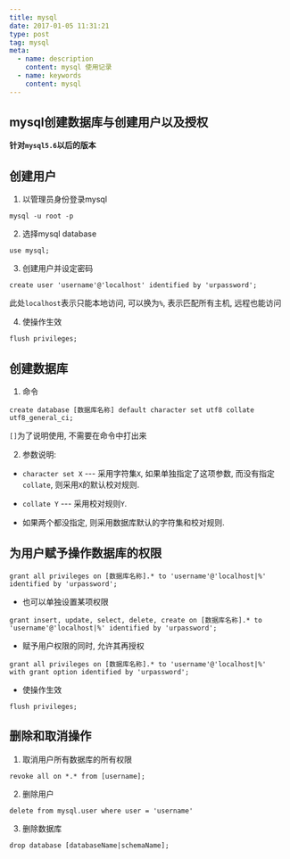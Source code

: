 ```yaml
---
title: mysql
date: 2017-01-05 11:31:21
type: post
tag: mysql
meta:
  - name: description
    content: mysql 使用记录
  - name: keywords
    content: mysql
---
```


## mysql创建数据库与创建用户以及授权

**针对`mysql5.6`以后的版本**

## 创建用户

1. 以管理员身份登录mysql
```
mysql -u root -p
```

2. 选择mysql database
```
use mysql;
```

3. 创建用户并设定密码
```
create user 'username'@'localhost' identified by 'urpassword';
```
此处`localhost`表示只能本地访问, 可以换为`%`, 表示匹配所有主机, 远程也能访问

4. 使操作生效
```
flush privileges;
```

## 创建数据库

1. 命令
```
create database [数据库名称] default character set utf8 collate utf8_general_ci;
```

`[]`为了说明使用, 不需要在命令中打出来

2. 参数说明:
- `character set X` --- 采用字符集`X`, 如果单独指定了这项参数, 而没有指定`collate`, 则采用`X`的默认校对规则.

- `collate Y` --- 采用校对规则`Y`.

- 如果两个都没指定, 则采用数据库默认的字符集和校对规则.

## 为用户赋予操作数据库的权限

```
grant all privileges on [数据库名称].* to 'username'@'localhost|%'
identified by 'urpassword';
```
- 也可以单独设置某项权限
```
grant insert, update, select, delete, create on [数据库名称].* to
'username'@'localhost|%' identified by 'urpassword';
```
- 赋予用户权限的同时, 允许其再授权
```
grant all privileges on [数据库名称].* to 'username'@'localhost|%'
with grant option identified by 'urpassword';
```
- 使操作生效
```
flush privileges;
```

## 删除和取消操作

1. 取消用户所有数据库的所有权限
```
revoke all on *.* from [username];
```
2. 删除用户
```
delete from mysql.user where user = 'username'
```
3. 删除数据库
```
drop database [databaseName|schemaName];
```